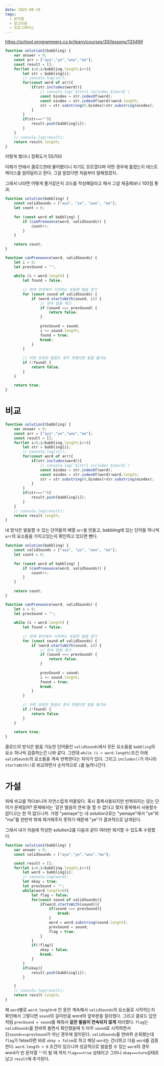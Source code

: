 ```yaml
---
date: 2025-08-18
tags:
  - 문자열
  - 알고리즘
  - 프로그래머스
---
```

https://school.programmers.co.kr/learn/courses/30/lessons/133499
```js
function solution2(babbling) {
    var answer = 0;
    const arr = ["aya","ye","woo","ma"];
    const result = [];
    for(let i=0;i<babbling.length;i++){
    	let str = babbling[i];
    	// console.log(str);
    	for(const word of arr){
	    	if(str.includes(word)){
	    		// console.log(`${str} includes ${word}`)
	    		const bindex = str.indexOf(word);
	    		const eindex = str.indexOf(word)+word.length;
	    		str = str.substring(0,bindex)+str.substring(eindex);
	    	}
    	}
    	if(str===""){
  			result.push(babbling[i]);
    	}
    }
    // console.log(result);
    return result.length;
}
```
이렇게 했더니 정확도가 55/100

이해가 안돼서 클로드한테 물어봤더니 자기도 모르겠다며 어떤 경우에 틀렸는지 테스트케이스를 알려달라고 한다. 그걸 알았다면 처음부터 말해줬겠지..

그래서 너라면 어떻게 풀거같은지 코드를 작성해달라고 해서 그걸 제출해보니 100점 통과.
```js
function solution(babbling) {
    const validSounds = ["aya", "ye", "woo", "ma"];
    let count = 0;
    
    for (const word of babbling) {
        if (canPronounce(word, validSounds)) {
            count++;
        }
    }
    
    return count;
}

function canPronounce(word, validSounds) {
    let i = 0;
    let prevSound = "";
    
    while (i < word.length) {
        let found = false;
        
        // 현재 위치에서 시작하는 유효한 발음 찾기
        for (const sound of validSounds) {
            if (word.startsWith(sound, i)) {
                // 연속 발음 체크
                if (sound === prevSound) {
                    return false;
                }
                
                prevSound = sound;
                i += sound.length;
                found = true;
                break;
            }
        }
        
        // 어떤 유효한 발음도 찾지 못했다면 발음 불가능
        if (!found) {
            return false;
        }
    }
    
    return true;
}
```

# 비교
```js
function solution2(babbling) {
    var answer = 0;
    const arr = ["aya","ye","woo","ma"];
    const result = [];
    for(let i=0;i<babbling.length;i++){
    	let str = babbling[i];
    	// console.log(str);
    	for(const word of arr){
	    	if(str.includes(word)){
	    		// console.log(`${str} includes ${word}`)
	    		const bindex = str.indexOf(word);
	    		const eindex = str.indexOf(word)+word.length;
	    		str = str.substring(0,bindex)+str.substring(eindex);
	    	}
    	}
    	if(str===""){
  			result.push(babbling[i]);
    	}
    }
    // console.log(result);
    return result.length;
}
```
내 방식은 발음할 수 있는 단어들의 배열 `arr`을 만들고,
babbling에 있는 단어들 하나씩 `arr`의 요소들을 가지고있는지 확인하고 있으면 뺀다.

```js
function solution(babbling) {
    const validSounds = ["aya", "ye", "woo", "ma"];
    let count = 0;
    
    for (const word of babbling) {
        if (canPronounce(word, validSounds)) {
            count++;
        }
    }
    
    return count;
}

function canPronounce(word, validSounds) {
    let i = 0;
    let prevSound = "";
    
    while (i < word.length) {
        let found = false;
        
        // 현재 위치에서 시작하는 유효한 발음 찾기
        for (const sound of validSounds) {
            if (word.startsWith(sound, i)) {
                // 연속 발음 체크
                if (sound === prevSound) {
                    return false;
                }
                
                prevSound = sound;
                i += sound.length;
                found = true;
                break;
            }
        }
        
        // 어떤 유효한 발음도 찾지 못했다면 발음 불가능
        if (!found) {
            return false;
        }
    }
    
    return true;
}
```
클로드의 방식은 발음 가능한 단어들인 `validSounds`에서 모든 요소들을 `babbling`의 요소 하나씩 검증하는건 나와 같다.
그런데 `while (i < word.length)`조건 아래 `validSounds`의 요소들을 계속 반복한다는 차이가 있다.
그리고 `includes()`가 아니라 `startsWith()`로 비교하면서 순차적으로 `i`를 늘려나간다. 

# 가설
위에 비교를 적다보니까 자연스럽게 떠올랐다.
혹시 중복사용되지만 반복되지는 않는 단어가 문제일까?
문제에서는 '같은 발음의 연속'을 할 수 없다고 했지 중복해서 사용할수 없다고는 한 적 없으니까.
가령 "yemaye"는 내 solution2로는 "yemaye"에서 "ye"와 "ma"를 한번씩 밖에 제거해주지 못하기 때문에 "ye"가 결과적으로 남게된다. 

그래서 내가 처음에 작성한 solution2를 다음과 같이 여러번 제거할 수 있도록 수정했다.
```js
function solution2(babbling) {
    var answer = 0;
    const validSounds = ["aya","ye","woo","ma"];

    const result = [];
    for(let i=0;i<babbling.length;i++){
    	let word = babbling[i];
    	// console.log(word);
    	let okay = true;
    	let prevSound = "";
    	while(word.length>0){
    		let flag = false;
    		for(const sound of validSounds){
    			if(word.startsWith(sound)){
    				if(sound === prevSound){
    					break;
    				}
    				word = word.substring(sound.length);
    				prevSound = sound;
    				flag = true;
    			}
    		}
    		if(!flag){
    			okay = false;
    			break;
    		}
    	}
    	if(okay){
    		result.push(babbling[i]);
    	}

    }
    // console.log(result);
    return result.length;
}
```

매 `word`별로 `word.length>0` 인 동안 계속해서 `validSounds`의 요소들로 시작하는지 확인해서 그렇다면 `sound`의 길이만큼 word의 앞부분을 잘라줬다.
그리고 클로드 답안처럼 `prevSound = sound`를 해줘서 **같은 발음이 연속되지 않게** 처리했다.
`flag`는 `validSounds`를 한바퀴 돌면서 확인했을때 1) 아무 `sound`로 시작하면서 2)`sound===prevSound`가 아닌 경우에 참이된다. 
`validSounds`를 한바퀴 순회했는데 `flag`가 false라면 바로 `okay = false`로 하고 해당 `word`는 건너뛰고 다음 `word`를 검증한다.
`word.length > 0` 조건이 있으니까 성공적으로 발음할 수 있는 `word`의 경우 word가 빈 문자열 `""`이 될 때 까지 `flag===true` 상태이고 그러니 `okay===ture`상태로 남고 `result`에 추가된다. 

